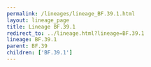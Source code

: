 ```yaml
---
permalink: /lineages/lineage_BF.39.1.html
layout: lineage_page
title: Lineage BF.39.1
redirect_to: ../lineage.html?lineage=BF.39.1
lineage: BF.39.1
parent: BF.39
children: ['BF.39.1']
---
```

